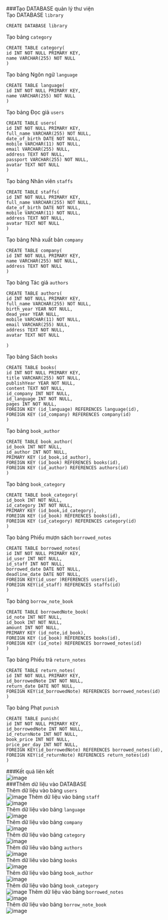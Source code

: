 ###Tạo DATABASE quản lý thư viện  
Tạo DATABASE `library`  
```roomsql
CREATE DATABASE library
```  
Tạo bảng `category`  
```roomsql
CREATE TABLE category(
id INT NOT NULL PRIMARY KEY,
name VARCHAR(255) NOT NULL
)
```  
Tạo bảng Ngôn ngữ `language`  
```roomsql
CREATE TABLE language(
id INT NOT NULL PRIMARY KEY,
name VARCHAR(255) NOT NULL
)
```
Tạo bảng Đọc giả `users`  
```roomsql
CREATE TABLE users(
id INT NOT NULL PRIMARY KEY,
full_name VARCHAR(255) NOT NULL,
date_of_birth DATE NOT NULL,
mobile VARCHAR(11) NOT NULL,
email VARCHAR(255) NULL,
address TEXT NOT NULL,
passport VARCHAR(255) NOT NULL,
avatar TEXT NOT NULL
)
```  
Tạo bảng Nhân viên `staffs`  
```roomsql
CREATE TABLE staffs(
id INT NOT NULL PRIMARY KEY,
full_name VARCHAR(255) NOT NULL,
date_of_birth DATE NOT NULL,
mobile VARCHAR(11) NOT NULL,
address TEXT NOT NULL,
avatar TEXT NOT NULL
)
```  
Tạo bảng Nhà xuất bản `company`  
```roomsql
CREATE TABLE company(
id INT NOT NULL PRIMARY KEY,
name VARCHAR(255) NOT NULL,
address TEXT NOT NULL
)
```  
Tạo bảng Tác giả `authors`  
```roomsql
CREATE TABLE authors(
id INT NOT NULL PRIMARY KEY,
full_name VARCHAR(255) NOT NULL,
birth_year YEAR NOT NULL,
dead_year YEAR NULL,
mobile VARCHAR(11) NOT NULL,
email VARCHAR(255) NULL,
address TEXT NOT NULL,
avatar TEXT NOT NULL

)
```  
Tạo bảng Sách `books`  
```roomsql
CREATE TABLE books(
id INT NOT NULL PRIMARY KEY,
title VARCHAR(255) NOT NULL,
publishYear YEAR NOT NULL,
content TEXT NOT NULL,
id_company INT NOT NULL,
id_language INT NOT NULL,
pages INT NOT NULL,
FOREIGN KEY (id_language) REFERENCES language(id),
FOREIGN KEY (id_company) REFERENCES company(id)
)
```  
Tạo bảng `book_author`  
```roomsql
CREATE TABLE book_author(
id_book INT NOT NULL,
id_author INT NOT NULL,
PRIMARY KEY (id_book,id_author),
FOREIGN KEY (id_book) REFERENCES books(id),
FOREIGN KEY (id_author) REFERENCES authors(id)
)
```  
Tạo bảng `book_category`  
```roomsql
CREATE TABLE book_category(
id_book INT NOT NULL,
id_category INT NOT NULL,
PRIMARY KEY (id_book,id_category),
FOREIGN KEY (id_book) REFERENCES books(id),
FOREIGN KEY (id_category) REFERENCES category(id)
)
```
Tạo bảng Phiếu mượn sách `borrowed_notes`  
```roomsql
CREATE TABLE borrowed_notes(
id INT NOT NULL PRIMARY KEY,
id_user INT NOT NULL,
id_staff INT NOT NULL,
borrowed_date DATE NOT NULL,
deadline_date DATE NOT NULL,
FOREIGN KEY(id_user )REFERENCES users(id),
FOREIGN KEY(id_staff) REFERENCES staffs(id)
)
```   
Tạo bảng `borrow_note_book`  
```roomsql
CREATE TABLE borrowedNote_book(
id_note INT NOT NULL,
id_book INT NOT NULL,
amount INT NOT NULL,
PRIMARY KEY (id_note,id_book),
FOREIGN KEY (id_book) REFERENCES books(id),
FOREIGN KEY (id_note) REFERENCES borrowed_notes(id)
)
```  
Tạo bảng Phiếu trả `return_notes `  
```roomsql
CREATE TABLE return_notes(
id INT NOT NULL PRIMARY KEY,
id_borrowedNote INT NOT NULL,
return_date DATE NOT NULL,
FOREIGN KEY(id_borrowedNote) REFERENCES borrowed_notes(id)
)
```  
Tạo bảng Phạt `punish`  
```roomsql
CREATE TABLE punish(
id INT NOT NULL PRIMARY KEY,
id_borrowedNote INT NOT NULL,
id_returnNote INT NOT NULL,
book_price INT NOT NULL,
price_per_day INT NOT NULL,
FOREIGN KEY(id_borrowedNote) REFERENCES borrowed_notes(id),
FOREIGN KEY(id_returnNote) REFERENCES return_notes(id)
)
```  
###Kết quả liên kết  
![image](https://user-images.githubusercontent.com/95077178/155182030-6f008f34-2bfa-42c6-b662-c784f0a26ef9.png)  
###Thêm dữ liệu vào DATABASE  
Thêm dữ liệu vào bảng `users`  
![image](https://user-images.githubusercontent.com/95077178/155182419-b6b7086c-16d9-4ca0-99b5-803b0b173507.png)
Thêm dữ liệu vào bảng `staff`  
![image](https://user-images.githubusercontent.com/95077178/155182658-e680cf5c-5a23-463c-8d13-5665af66d946.png)  
Thêm dữ liệu vào bảng `language`  
![image](https://user-images.githubusercontent.com/95077178/155106510-8fdb4f58-f113-41a1-9e1d-62fb6a9e2b56.png)  
Thêm dữ liệu vào bảng `company`  
![image](https://user-images.githubusercontent.com/95077178/155183019-65a82dc3-307b-4be4-b249-39fea5347f4f.png)  
Thêm dữ liệu vào bảng `category`  
![image](https://user-images.githubusercontent.com/95077178/155106757-27aa2a1f-16b5-4d75-a594-a9b677586a71.png)  
Thêm dữ liêu vào bảng `authors`  
![image](https://user-images.githubusercontent.com/95077178/155183196-ca64ebce-4dda-4613-b939-7ac38eaa3319.png)  
Thêm dữ liêu vào bảng `books`  
![image](https://user-images.githubusercontent.com/95077178/155184339-8f8d5578-3100-4788-aee6-ce606d01d61b.png)  
Thêm dữ liệu vào bảng `book_author`  
![image](https://user-images.githubusercontent.com/95077178/155184559-6bf9f4f4-028c-415d-801c-db87c71be892.png)  
Thêm dữ liệu vào bảng `book_category`  
![image](https://user-images.githubusercontent.com/95077178/155184878-1211106e-15b1-4018-97b4-1d70dcb25159.png)
Thêm dữ liệu vào bảng `borrowed_notes`  
![image](https://user-images.githubusercontent.com/95077178/155185371-98238749-e444-465a-845f-b2dcadc437b9.png)  
Thêm dữ liệu vào bảng `borrow_note_book`  
![image](https://user-images.githubusercontent.com/95077178/155185578-7d6ffbf3-2a92-4e4f-ab84-7f6ef8b732df.png)
